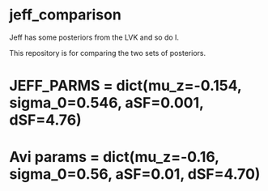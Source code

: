# jeff_comparison

Jeff has some posteriors from the LVK and so do I.

This repository is for comparing the two sets of posteriors.

# JEFF_PARMS = dict(mu_z=-0.154, sigma_0=0.546, aSF=0.001, dSF=4.76)
# Avi params = dict(mu_z=-0.16, sigma_0=0.56, aSF=0.01, dSF=4.70)